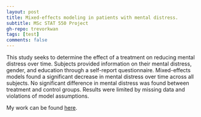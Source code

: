 ```yaml
---
layout: post
title: Mixed-effects modeling in patients with mental distress.
subtitle: MSc STAT 550 Project
gh-repo: trevorkwan
tags: [test]
comments: false
---
```


This study seeks to determine the effect of a treatment on reducing mental distress over time. Subjects provided information on their mental distress, gender, and education through a self-report questionnaire. Mixed-effects models found a significant decrease in mental distress over time across all subjects. No significant difference in mental distress was found between treatment and control groups. Results were limited by missing data and violations of model assumptions.

My work can be found [here](https://github.com/trevorkwan/Mixed-Effects-Modeling-Statistical-Consulting-Project-STAT-550/blob/main/final_report/individ_report.pdf).
